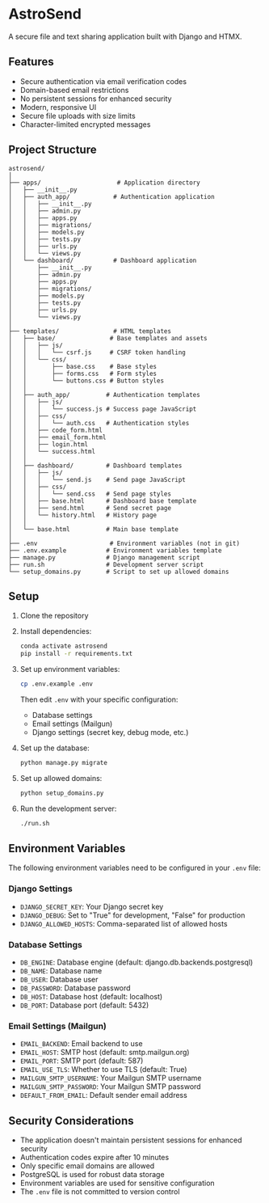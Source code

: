 # AstroSend

A secure file and text sharing application built with Django and HTMX.

## Features

- Secure authentication via email verification codes
- Domain-based email restrictions
- No persistent sessions for enhanced security
- Modern, responsive UI
- Secure file uploads with size limits
- Character-limited encrypted messages

## Project Structure

```
astrosend/
│
├── apps/                     # Application directory
│   ├── __init__.py
│   ├── auth_app/            # Authentication application
│   │   ├── __init__.py
│   │   ├── admin.py
│   │   ├── apps.py
│   │   ├── migrations/
│   │   ├── models.py
│   │   ├── tests.py
│   │   ├── urls.py
│   │   └── views.py
│   └── dashboard/           # Dashboard application
│       ├── __init__.py
│       ├── admin.py
│       ├── apps.py
│       ├── migrations/
│       ├── models.py
│       ├── tests.py
│       ├── urls.py
│       └── views.py
│
├── templates/               # HTML templates
│   ├── base/               # Base templates and assets
│   │   ├── js/
│   │   │   └── csrf.js     # CSRF token handling
│   │   └── css/
│   │       ├── base.css    # Base styles
│   │       ├── forms.css   # Form styles
│   │       └── buttons.css # Button styles
│   │
│   ├── auth_app/          # Authentication templates
│   │   ├── js/
│   │   │   └── success.js # Success page JavaScript
│   │   ├── css/
│   │   │   └── auth.css   # Authentication styles
│   │   ├── code_form.html
│   │   ├── email_form.html
│   │   ├── login.html
│   │   └── success.html
│   │
│   ├── dashboard/         # Dashboard templates
│   │   ├── js/
│   │   │   └── send.js    # Send page JavaScript
│   │   ├── css/
│   │   │   └── send.css   # Send page styles
│   │   ├── base.html      # Dashboard base template
│   │   ├── send.html      # Send secret page
│   │   └── history.html   # History page
│   │
│   └── base.html          # Main base template
│
├── .env                    # Environment variables (not in git)
├── .env.example           # Environment variables template
├── manage.py              # Django management script
├── run.sh                 # Development server script
└── setup_domains.py       # Script to set up allowed domains
```

## Setup

1. Clone the repository

2. Install dependencies:
   ```bash
   conda activate astrosend
   pip install -r requirements.txt
   ```

3. Set up environment variables:
   ```bash
   cp .env.example .env
   ```
   Then edit `.env` with your specific configuration:
   - Database settings
   - Email settings (Mailgun)
   - Django settings (secret key, debug mode, etc.)

4. Set up the database:
   ```bash
   python manage.py migrate
   ```

5. Set up allowed domains:
   ```bash
   python setup_domains.py
   ```

6. Run the development server:
   ```bash
   ./run.sh
   ```

## Environment Variables

The following environment variables need to be configured in your `.env` file:

### Django Settings
- `DJANGO_SECRET_KEY`: Your Django secret key
- `DJANGO_DEBUG`: Set to "True" for development, "False" for production
- `DJANGO_ALLOWED_HOSTS`: Comma-separated list of allowed hosts

### Database Settings
- `DB_ENGINE`: Database engine (default: django.db.backends.postgresql)
- `DB_NAME`: Database name
- `DB_USER`: Database user
- `DB_PASSWORD`: Database password
- `DB_HOST`: Database host (default: localhost)
- `DB_PORT`: Database port (default: 5432)

### Email Settings (Mailgun)
- `EMAIL_BACKEND`: Email backend to use
- `EMAIL_HOST`: SMTP host (default: smtp.mailgun.org)
- `EMAIL_PORT`: SMTP port (default: 587)
- `EMAIL_USE_TLS`: Whether to use TLS (default: True)
- `MAILGUN_SMTP_USERNAME`: Your Mailgun SMTP username
- `MAILGUN_SMTP_PASSWORD`: Your Mailgun SMTP password
- `DEFAULT_FROM_EMAIL`: Default sender email address

## Security Considerations

- The application doesn't maintain persistent sessions for enhanced security
- Authentication codes expire after 10 minutes
- Only specific email domains are allowed
- PostgreSQL is used for robust data storage
- Environment variables are used for sensitive configuration
- The `.env` file is not committed to version control 